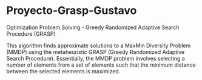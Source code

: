 # Proyecto-Grasp-Gustavo
Optimization Problem Solving - Greedy Randomized Adaptive Search Procedure (GRASP)

This algorithm finds approximate solutions to a MaxMin Diversity Problem (MMDP) using the metaheuristic GRASP (Greedy Randomized Adaptive Search Procedure). Essentially, the MMDP problem involves selecting a number of elements from a set of elements such that the minimum distance between the selected elements is maximized.
